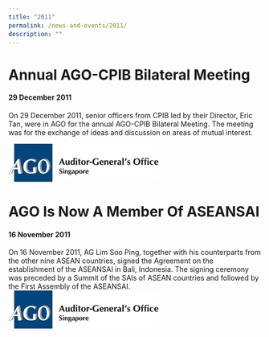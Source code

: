 ```yaml
---
title: "2011"
permalink: /news-and-events/2011/
description: ""
---
```

# Annual AGO-CPIB Bilateral Meeting

#### **29 December 2011**

On 29 December 2011, senior officers from CPIB led by their Director, Eric Tan, were in AGO for the annual AGO-CPIB Bilateral Meeting. The meeting was for the exchange of ideas and discussion on areas of mutual interest.

![](/images/AGOlogo.png)
# AGO Is Now A Member Of ASEANSAI

#### **16 November 2011**

On 16 November 2011, AG Lim Soo Ping, together with his counterparts from the other nine ASEAN countries, signed the Agreement on the establishment of the ASEANSAI in Bali, Indonesia. The signing ceremony was preceded by a Summit of the SAIs of ASEAN countries and followed by the First Assembly of the ASEANSAI.
![](/images/AGOlogo.png)